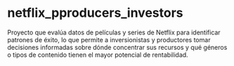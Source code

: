 # netflix_pproducers_investors
Proyecto que evalúa datos de películas y series de Netflix para identificar patrones de éxito, lo que permite a inversionistas y productores tomar decisiones informadas sobre dónde concentrar sus recursos y qué géneros o tipos de contenido tienen el mayor potencial de rentabilidad.
